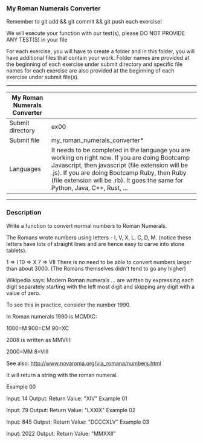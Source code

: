 ### My Roman Numerals Converter
Remember to git add && git commit && git push each exercise!

We will execute your function with our test(s), please DO NOT PROVIDE ANY TEST(S) in your file

For each exercise, you will have to create a folder and in this folder, you will have additional files that contain your work. Folder names are provided at the beginning of each exercise under submit directory and specific file names for each exercise are also provided at the beginning of each exercise under submit file(s).

----------------------------------------------------------------------------------------------------------------------------------------------------------------------

| My Roman Numerals Converter	|     |
| --------------------------- | --- |
| Submit directory	| ex00 |
| Submit file	| my_roman_numerals_converter* |
| Languages	| It needs to be completed in the language you are working on right now. If you are doing Bootcamp Javascript, then javascript (file extension will be .js). If you are doing Bootcamp Ruby, then Ruby (file extension will be .rb). It goes the same for Python, Java, C++, Rust, ...| 

----------------------------------------------------------------------------------------------------------------------------------------------------------------------

### Description
Write a function to convert normal numbers to Roman Numerals.

The Romans wrote numbers using letters - I, V, X, L, C, D, M. (notice these letters have lots of straight lines and are hence easy to carve into stone tablets).

 1  => I
10  => X
 7  => VII
There is no need to be able to convert numbers larger than about 3000.
(The Romans themselves didn't tend to go any higher)

Wikipedia says: Modern Roman numerals ... are written by expressing each
digit separately starting with the left most digit and skipping any
digit with a value of zero.

To see this in practice, consider the number 1990.

In Roman numerals 1990 is MCMXC:

1000=M
900=CM
90=XC

2008 is written as MMVIII:

2000=MM
8=VIII

See also: http://www.novaroma.org/via_romana/numbers.html

It will return a string with the roman numeral.

Example 00

Input: 14
Output: 
Return Value: "XIV"
Example 01

Input: 79
Output: 
Return Value: "LXXIX"
Example 02

Input: 845
Output: 
Return Value: "DCCCXLV"
Example 03

Input: 2022
Output: 
Return Value: "MMXXII"
